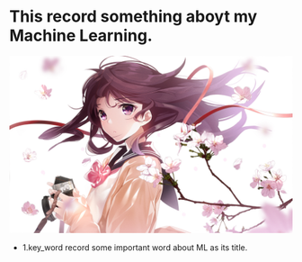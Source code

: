 # This record something aboyt my Machine Learning.

![](8.jpg)


- 1.key_word record some important word about ML as its title.
